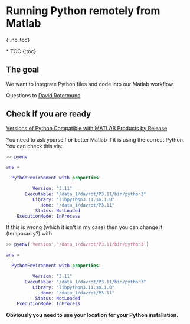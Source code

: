 # Running Python remotely from Matlab
{:.no_toc}

<nav markdown="1" class="toc-class">
* TOC
{:toc}
</nav>

## The goal

We want to integrate Python files and code into our Matlab workflow.  

Questions to [David Rotermund](mailto:davrot@uni-bremen.de)

## Check if you are ready

[Versions of Python Compatible with MATLAB Products by Release](https://de.mathworks.com/support/requirements/python-compatibility.html)

You need to ask yourself or better Matlab if it is using the correct Python. You can check this via:

```matlab
>> pyenv

ans = 

  PythonEnvironment with properties:

          Version: "3.11"
       Executable: "/data_1/davrot/P3.11/bin/python3"
          Library: "libpython3.11.so.1.0"
             Home: "/data_1/davrot/P3.11"
           Status: NotLoaded
    ExecutionMode: InProcess

```

If this is wrong (which it isn't in my case) then you can change it (temporarily?) with

```matlab
>> pyenv('Version','/data_1/davrot/P3.11/bin/python3')

ans = 

  PythonEnvironment with properties:

          Version: "3.11"
       Executable: "/data_1/davrot/P3.11/bin/python3"
          Library: "libpython3.11.so.1.0"
             Home: "/data_1/davrot/P3.11"
           Status: NotLoaded
    ExecutionMode: InProcess
```

**Obviously you need to use your location for your Python installation.**







